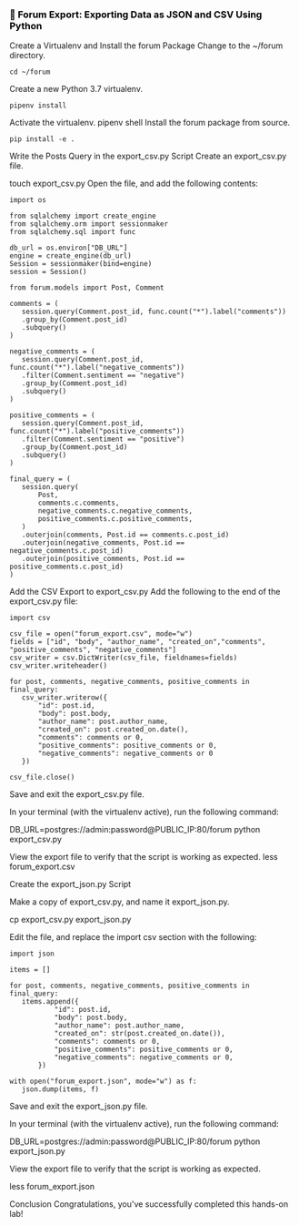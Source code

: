 ### <span style="color: black">&#x1F535; Forum Export: Exporting Data as JSON and CSV Using Python</span>

Create a Virtualenv and Install the forum Package
Change to the ~/forum directory.
```
cd ~/forum
```
Create a new Python 3.7 virtualenv.
```
pipenv install

```

Activate the virtualenv.
pipenv shell
Install the forum package from source.

```
pip install -e .
```
Write the Posts Query in the export_csv.py Script
Create an export_csv.py file.

touch export_csv.py
Open the file, and add the following contents:
```
import os

from sqlalchemy import create_engine
from sqlalchemy.orm import sessionmaker
from sqlalchemy.sql import func

db_url = os.environ["DB_URL"]
engine = create_engine(db_url)
Session = sessionmaker(bind=engine)
session = Session()

from forum.models import Post, Comment

comments = (
   session.query(Comment.post_id, func.count("*").label("comments"))
   .group_by(Comment.post_id)
   .subquery()
)

negative_comments = (
   session.query(Comment.post_id, func.count("*").label("negative_comments"))
   .filter(Comment.sentiment == "negative")
   .group_by(Comment.post_id)
   .subquery()
)

positive_comments = (
   session.query(Comment.post_id, func.count("*").label("positive_comments"))
   .filter(Comment.sentiment == "positive")
   .group_by(Comment.post_id)
   .subquery()
)

final_query = (
   session.query(
       Post,
       comments.c.comments,
       negative_comments.c.negative_comments,
       positive_comments.c.positive_comments,
   )
   .outerjoin(comments, Post.id == comments.c.post_id)
   .outerjoin(negative_comments, Post.id == negative_comments.c.post_id)
   .outerjoin(positive_comments, Post.id == positive_comments.c.post_id)
)
```

Add the CSV Export to export_csv.py
Add the following to the end of the export_csv.py file:

```
import csv

csv_file = open("forum_export.csv", mode="w")
fields = ["id", "body", "author_name", "created_on","comments", "positive_comments", "negative_comments"]
csv_writer = csv.DictWriter(csv_file, fieldnames=fields)
csv_writer.writeheader()

for post, comments, negative_comments, positive_comments in final_query:
   csv_writer.writerow({
       "id": post.id,
       "body": post.body,
       "author_name": post.author_name,
       "created_on": post.created_on.date(),
       "comments": comments or 0,
       "positive_comments": positive_comments or 0,
       "negative_comments": negative_comments or 0
   })

csv_file.close()
```
Save and exit the export_csv.py file.

In your terminal (with the virtualenv active), run the following command:

DB_URL=postgres://admin:password@PUBLIC_IP:80/forum python export_csv.py

View the export file to verify that the script is working as expected.
less forum_export.csv

Create the export_json.py Script

Make a copy of export_csv.py, and name it export_json.py.

cp export_csv.py export_json.py

Edit the file, and replace the import csv section with the following:
```
import json

items = []

for post, comments, negative_comments, positive_comments in final_query:
   items.append({
           "id": post.id,
           "body": post.body,
           "author_name": post.author_name,
           "created_on": str(post.created_on.date()),
           "comments": comments or 0,
           "positive_comments": positive_comments or 0,
           "negative_comments": negative_comments or 0,
       })

with open("forum_export.json", mode="w") as f:
   json.dump(items, f)
```

Save and exit the export_json.py file.

In your terminal (with the virtualenv active), run the following command:

DB_URL=postgres://admin:password@PUBLIC_IP:80/forum python export_json.py

View the export file to verify that the script is working as expected.

less forum_export.json

Conclusion
Congratulations, you've successfully completed this hands-on lab!
